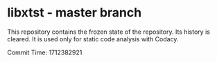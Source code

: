 # libxtst - master branch

This repository contains the frozen state of the repository.
Its history is cleared. It is used only for static code
analysis with Codacy.

Commit Time: 1712382921
